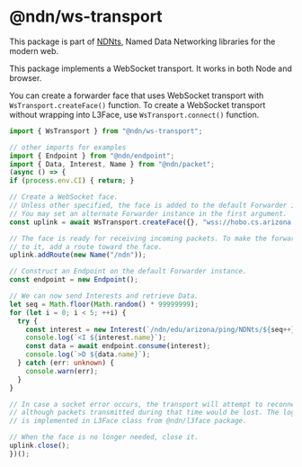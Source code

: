 # @ndn/ws-transport

This package is part of [NDNts](https://yoursunny.com/p/NDNts/), Named Data Networking libraries for the modern web.

This package implements a WebSocket transport.
It works in both Node and browser.

You can create a forwarder face that uses WebSocket transport with `WsTransport.createFace()` function.
To create a WebSocket transport without wrapping into L3Face, use `WsTransport.connect()` function.

```ts
import { WsTransport } from "@ndn/ws-transport";

// other imports for examples
import { Endpoint } from "@ndn/endpoint";
import { Data, Interest, Name } from "@ndn/packet";
(async () => {
if (process.env.CI) { return; }

// Create a WebSocket face.
// Unless other specified, the face is added to the default Forwarder instance.
// You may set an alternate Forwarder instance in the first argument.
const uplink = await WsTransport.createFace({}, "wss://hobo.cs.arizona.edu/ws/");

// The face is ready for receiving incoming packets. To make the forwarder send Interests
// to it, add a route toward the face.
uplink.addRoute(new Name("/ndn"));

// Construct an Endpoint on the default Forwarder instance.
const endpoint = new Endpoint();

// We can now send Interests and retrieve Data.
let seq = Math.floor(Math.random() * 99999999);
for (let i = 0; i < 5; ++i) {
  try {
    const interest = new Interest(`/ndn/edu/arizona/ping/NDNts/${seq++}`);
    console.log(`<I ${interest.name}`);
    const data = await endpoint.consume(interest);
    console.log(`>D ${data.name}`);
  } catch (err: unknown) {
    console.warn(err);
  }
}

// In case a socket error occurs, the transport will attempt to reconnect automatically,
// although packets transmitted during that time would be lost. The logic of reconnecting
// is implemented in L3Face class from @ndn/l3face package.

// When the face is no longer needed, close it.
uplink.close();
})();
```
